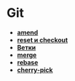 # Git

* **<a href="./pages/amend/readme.md">amend</a>**
* **<a href="./pages/reset-checkout/readme.md">reset и checkout</a>**
* **<a href="./pages/branches/readme.md">Ветки</a>**
* **<a href="./pages/merge/readme.md">merge</a>**
* **<a href="./pages/rebase/readme.md">rebase</a>**
* **<a href="./pages/cherry-pick/readme.md">cherry-pick</a>**

